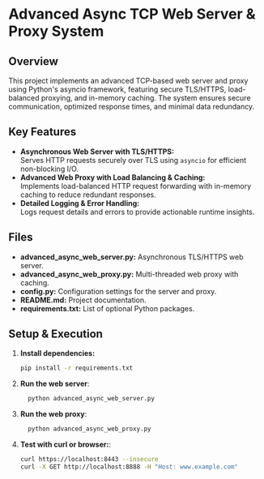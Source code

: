 # Advanced Async TCP Web Server & Proxy System

## Overview
This project implements an advanced TCP-based web server and proxy using Python's asyncio framework, featuring secure TLS/HTTPS, load-balanced proxying, and in-memory caching. The system ensures secure communication, optimized response times, and minimal data redundancy.

## Key Features
- **Asynchronous Web Server with TLS/HTTPS:**  
  Serves HTTP requests securely over TLS using `asyncio` for efficient non-blocking I/O.
- **Advanced Web Proxy with Load Balancing & Caching:**  
  Implements load-balanced HTTP request forwarding with in-memory caching to reduce redundant responses.
- **Detailed Logging & Error Handling:**  
  Logs request details and errors to provide actionable runtime insights.

## Files
- **advanced_async_web_server.py:** Asynchronous TLS/HTTPS web server.
- **advanced_async_web_proxy.py:** Multi-threaded web proxy with caching.
- **config.py:** Configuration settings for the server and proxy.
- **README.md:** Project documentation.
- **requirements.txt:** List of optional Python packages.

## Setup & Execution
1. **Install dependencies:**  
   ```bash
   pip install -r requirements.txt

    ```

2. **Run the web server**:
   ```bash
     python advanced_async_web_server.py
   ```
2. **Run the web proxy**:
   ```bash
     python advanced_async_web_proxy.py
   ```

3. **Test with curl or browser:**:
    ```bash
    curl https://localhost:8443 --insecure
    curl -X GET http://localhost:8888 -H "Host: www.example.com"



